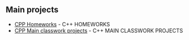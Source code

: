 ## Main projects 
- [CPP Homeworks](https://github.com/Infinity164/CPP_HW) - C++ HOMEWORKS 
- [CPP Main classwork projects](https://github.com/Infinity164/cppFuncProjects) - C++ MAIN CLASSWORK PROJECTS
